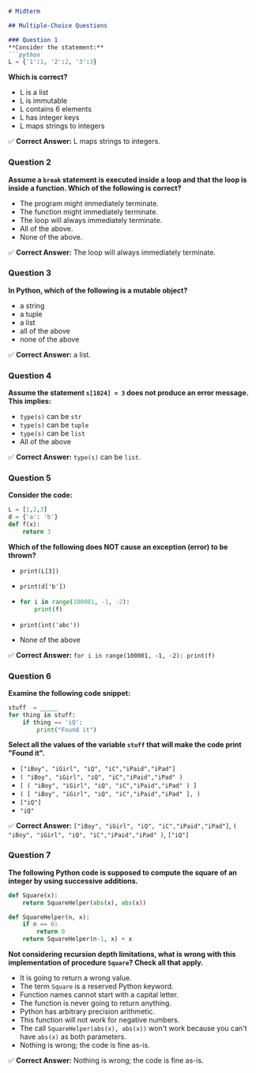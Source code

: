 ```markdown
# Midterm 

## Multiple-Choice Questions

### Question 1
**Consider the statement:**
```python
L = {'1':1, '2':2, '3':3}
```

**Which is correct?**

- L is a list
- L is immutable
- L contains 6 elements
- L has integer keys
- L maps strings to integers

✅ **Correct Answer:** L maps strings to integers.

### Question 2

**Assume a `break` statement is executed inside a loop and that the loop is inside a function. Which of the following is correct?**

- The program might immediately terminate.
- The function might immediately terminate.
- The loop will always immediately terminate.
- All of the above.
- None of the above.

✅ **Correct Answer:** The loop will always immediately terminate.

### Question 3

**In Python, which of the following is a mutable object?**

- a string
- a tuple
- a list
- all of the above
- none of the above

✅ **Correct Answer:** a list.

### Question 4

**Assume the statement `s[1024] = 3` does not produce an error message. This implies:**

- `type(s)` can be `str`
- `type(s)` can be `tuple`
- `type(s)` can be `list`
- All of the above

✅ **Correct Answer:** `type(s)` can be `list`.

### Question 5

**Consider the code:**

```python
L = [1,2,3]
d = {'a': 'b'}
def f(x):
    return 3
```

**Which of the following does NOT cause an exception (error) to be thrown?**

- `print(L[3])`
- `print(d['b'])`

- ```python
  for i in range(100001, -1, -2): 
      print(f)
  ```

- `print(int('abc'))`
- None of the above

✅ **Correct Answer:** `for i in range(100001, -1, -2): print(f)`

### Question 6

**Examine the following code snippet:**

```python
stuff  = _____
for thing in stuff:
    if thing == 'iQ':
        print("Found it")
```

**Select all the values of the variable `stuff` that will make the code print "Found it".**

- `["iBoy", "iGirl", "iQ", "iC","iPaid","iPad"]`
- `( "iBoy", "iGirl", "iQ", "iC","iPaid","iPad" )`
- `[ ( "iBoy", "iGirl", "iQ", "iC","iPaid","iPad" ) ]`
- `( [ "iBoy", "iGirl", "iQ", "iC","iPaid","iPad" ], )`
- `["iQ"]`
- `"iQ"`

✅ **Correct Answer:** `["iBoy", "iGirl", "iQ", "iC","iPaid","iPad"]`, `( "iBoy", "iGirl", "iQ", "iC","iPaid","iPad" )`, `["iQ"]`

### Question 7

**The following Python code is supposed to compute the square of an integer by using successive additions.**

```python
def Square(x):
    return SquareHelper(abs(x), abs(x))

def SquareHelper(n, x):
    if n == 0:
        return 0
    return SquareHelper(n-1, x) + x
```

**Not considering recursion depth limitations, what is wrong with this implementation of procedure `Square`? Check all that apply.**

- It is going to return a wrong value.
- The term `Square` is a reserved Python keyword.
- Function names cannot start with a capital letter.
- The function is never going to return anything.
- Python has arbitrary precision arithmetic.
- This function will not work for negative numbers.
- The call `SquareHelper(abs(x), abs(x))` won't work because you can't have `abs(x)` as both parameters.
- Nothing is wrong; the code is fine as-is.

✅ **Correct Answer:** Nothing is wrong; the code is fine as-is.

